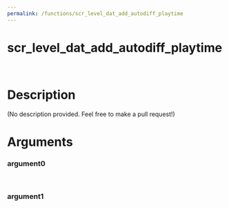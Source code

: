 ```yaml
---
permalink: /functions/scr_level_dat_add_autodiff_playtime
---
```

# scr_level_dat_add_autodiff_playtime  
&nbsp;  
# Description  
(No description provided. Feel free to make a pull request!) 
&nbsp;  
# Arguments
### argument0

&nbsp;    
### argument1

&nbsp;    


